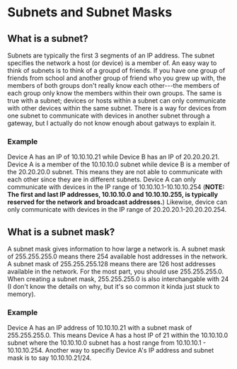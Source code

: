 # Subnets and Subnet Masks

## What is a subnet?

Subnets are typically the first 3 segments of an IP address. The subnet specifies the network a host (or device) is a member of. 
An easy way to think of subnets is to think of a groupd of friends. If you have one group of friends from school and another 
group of friend who you grew up with, the members of both groups don't really know each other---the members of each group only 
know the members within their own groups. The same is true with a subnet; devices or hosts within a subnet can only communicate 
with other devices within the same subnet. There is a way for devices from one subnet to communicate with devices in another 
subnet through a gateway, but I actually do not know enough about gatways to explain it. 

### Example

Device A has an IP of 10.10.10.21 while Device B has an IP of 20.20.20.21. Device A is a member of the 10.10.10.0 subnet while 
device B is a member of the 20.20.20.0 subnet. This means they are not able to communicate with each other since they are in 
different subnets. Device A can only communicate with devices in the IP range of 10.10.10.1-10.10.10.254 (**NOTE: The first and
last IP addresses, 10.10.10.0 and 10.10.10.255, is typically reserved for the network and broadcast addresses.**) Likewise, device can only communicate with devices in the IP range of 20.20.20.1-20.20.20.254. 



## What is a subnet mask?

A subnet mask gives information to how large a network is. A subnet mask of 255.255.255.0 means there 254 available host
addresses in the network. A subnet mask of 255.255.255.128 means there are 126 host addresses available in the network. For the 
most part, you should use 255.255.255.0. When creating a subnet mask, 255.255.255.0 is also interchangable with 24 (I don't 
know the details on why, but it's so common it kinda just stuck to memory). 

### Example

Device A has an IP address of 10.10.10.21 with a subnet mask of 255.255.255.0. This means Device A has a host IP of 21 within
the 10.10.10.0 subnet where the 10.10.10.0 subnet has a host range from 10.10.10.1 - 10.10.10.254. Another way to specifiy
Device A's IP address and subnet mask is to say 10.10.10.21/24. 
